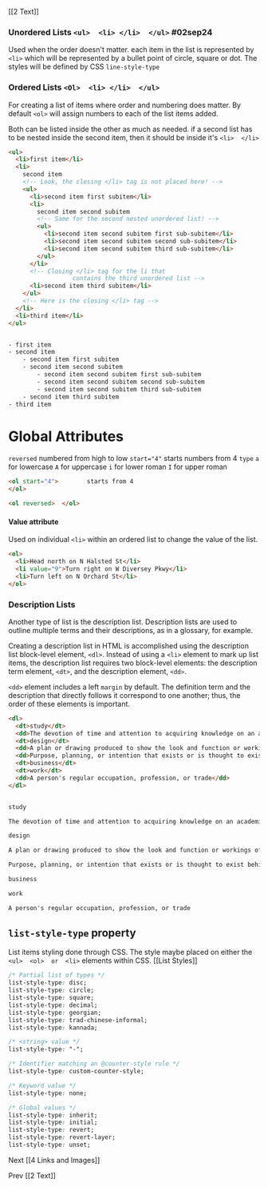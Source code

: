 [[2 Text]]

### Unordered Lists  `<ul>  <li> </li>  </ul>`       #02sep24 
Used when the order doesn't matter. each item in the list is represented by `<li>` which will be represented by a bullet point of circle, square or dot. The styles will be defined by CSS `line-style-type`


### Ordered Lists `<Ol>  <li> </li>  </ul>`
For creating a list of items where order and numbering does matter.
By default `<ol>` will assign numbers to each of the list items added.

Both can be listed inside the other as much as needed.
if a second list has to be nested inside the second item, then it should be inside it's `<li>  </li>`

```HTML
<ul>
  <li>first item</li>
  <li>
    second item
    <!-- Look, the closing </li> tag is not placed here! -->
    <ul>
      <li>second item first subitem</li>
      <li>
        second item second subitem
        <!-- Same for the second nested unordered list! -->
        <ul>
          <li>second item second subitem first sub-subitem</li>
          <li>second item second subitem second sub-subitem</li>
          <li>second item second subitem third sub-subitem</li>
        </ul>
      </li>
      <!-- Closing </li> tag for the li that
                  contains the third unordered list -->
      <li>second item third subitem</li>
    </ul>
    <!-- Here is the closing </li> tag -->
  </li>
  <li>third item</li>
</ul>


- first item
- second item
    - second item first subitem
    - second item second subitem
        - second item second subitem first sub-subitem
        - second item second subitem second sub-subitem
        - second item second subitem third sub-subitem
    - second item third subitem
- third item
```

# Global Attributes
`reversed`  numbered from high to low
`start="4"` starts numbers from 4
`type`  `a` for lowercase `A` for uppercase
	  `i` for lower roman `I` for upper roman
		
```HTML
<ol start="4">        starts from 4
</ol>

<ol reversed>  </ol>
```

#### Value attribute
Used on individual `<li>` within an ordered list to change the value of the list.
```HTML
<ol>
  <li>Head north on N Halsted St</li>
  <li value="9">Turn right on W Diversey Pkwy</li>
  <li>Turn left on N Orchard St</li>
</ol>
```

### Description Lists

Another type of list is the description list. 
Description lists are used to outline multiple terms and their descriptions, as in a glossary, for example.

Creating a description list in HTML is accomplished using the description list block-level element, `<dl>`. 
Instead of using a `<li>` element to mark up list items, the description list requires two block-level elements: 
the description term element, `<dt>`, 
and the description element, `<dd>`.

`<dd>` element includes a left `margin` by default.
The definition term and the description that directly follows it correspond to one another; thus, the order of these elements is important.

```HTML
<dl>
  <dt>study</dt>
  <dd>The devotion of time and attention to acquiring knowledge on an academic subject, especially by means of books</dd>
  <dt>design</dt>
  <dd>A plan or drawing produced to show the look and function or workings of a building, garment, or other object before it is built or made</dd>
  <dd>Purpose, planning, or intention that exists or is thought to exist behind an action, fact, or material object</dd>
  <dt>business</dt>
  <dt>work</dt>
  <dd>A person's regular occupation, profession, or trade</dd>
</dl>


study

The devotion of time and attention to acquiring knowledge on an academic subject, especially by means of books

design

A plan or drawing produced to show the look and function or workings of a building, garment, or other object before it is built or made

Purpose, planning, or intention that exists or is thought to exist behind an action, fact, or material object

business

work

A person's regular occupation, profession, or trade

```


## `list-style-type` property
List items styling done through CSS.
The style maybe placed on either the `<ul>  <ol>  or  <li>` elements within CSS.  [[List Styles]]

```CSS
/* Partial list of types */
list-style-type: disc;
list-style-type: circle;
list-style-type: square;
list-style-type: decimal;
list-style-type: georgian;
list-style-type: trad-chinese-informal;
list-style-type: kannada;

/* <string> value */
list-style-type: "-";

/* Identifier matching an @counter-style rule */
list-style-type: custom-counter-style;

/* Keyword value */
list-style-type: none;

/* Global values */
list-style-type: inherit;
list-style-type: initial;
list-style-type: revert;
list-style-type: revert-layer;
list-style-type: unset;
```



Next    [[4 Links and Images]]


Prev   [[2 Text]]